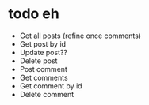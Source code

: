 # todo eh
- Get all posts (refine once comments)
- Get post by id
- Update post??
- Delete post
- Post comment
- Get comments
- Get comment by id
- Delete comment
